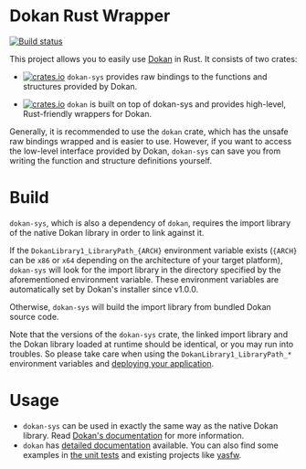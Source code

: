 # Dokan Rust Wrapper

[![Build status](https://ci.appveyor.com/api/projects/status/github/dokan-dev/dokan-rust?svg=true)](https://ci.appveyor.com/project/Liryna/dokan-rust)

This project allows you to easily use [Dokan](https://github.com/dokan-dev/dokany) in Rust. It consists of two crates:

- [![crates.io](https://img.shields.io/crates/v/dokan-sys)](https://crates.io/crates/dokan-sys) `dokan-sys` provides raw bindings to the functions and structures provided by Dokan.

- [![crates.io](https://img.shields.io/crates/v/dokan)](https://crates.io/crates/dokan) `dokan` is built on top of dokan-sys and provides high-level, Rust-friendly wrappers for Dokan.

Generally, it is recommended to use the `dokan` crate, which has the unsafe raw bindings wrapped and is easier to use. However, if you want to access the low-level interface provided by Dokan, `dokan-sys` can save you from writing the function and structure definitions yourself.

# Build

`dokan-sys`, which is also a dependency of `dokan`, requires the import library of the native Dokan library in order to link against it.

If the `DokanLibrary1_LibraryPath_{ARCH}` environment variable exists (`{ARCH}` can be `x86` or `x64` depending on the architecture of your target platform), `dokan-sys` will look for the import library in the directory specified by the aforementioned environment variable. These environment variables are automatically set by Dokan's installer since v1.0.0.

Otherwise, `dokan-sys` will build the import library from bundled Dokan source code.

Note that the versions of the `dokan-sys` crate, the linked import library and the Dokan library loaded at runtime should be identical, or you may run into troubles. So please take care when using the `DokanLibrary1_LibraryPath_*` environment variables and [deploying your application](https://github.com/dokan-dev/dokany/wiki/How-to-package-your-application-with-Dokan#dokan-application-considerations).

# Usage

- `dokan-sys` can be used in exactly the same way as the native Dokan library. Read [Dokan's documentation](https://dokan-dev.github.io/dokany-doc/html/) for more information.
- `dokan` has [detailed documentation](https://dokan-dev.github.io/dokan-rust-doc/html/dokan/) available. You can also find some examples in [the unit tests](https://github.com/dokan-dev/dokan-rust/blob/master/dokan/src/tests.rs) and existing projects like [yasfw](https://github.com/DDoSolitary/yasfw).
